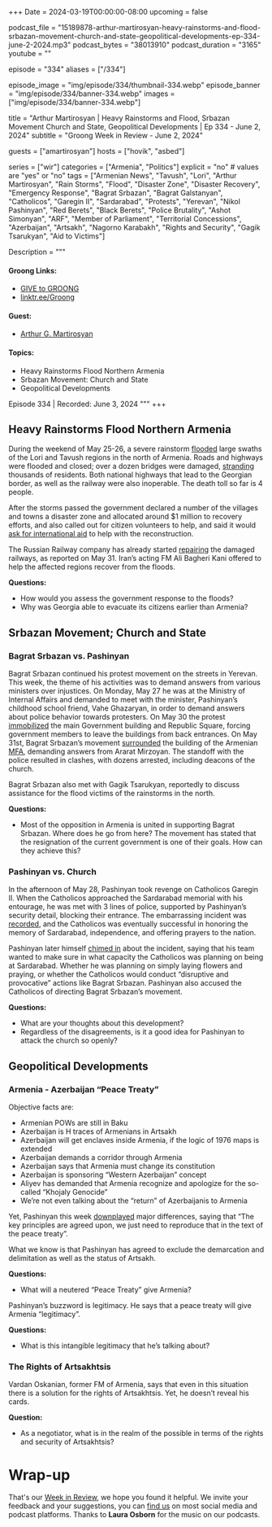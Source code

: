 +++
Date = 2024-03-19T00:00:00-08:00
upcoming = false

podcast_file = "15189878-arthur-martirosyan-heavy-rainstorms-and-flood-srbazan-movement-church-and-state-geopolitical-developments-ep-334-june-2-2024.mp3"
podcast_bytes = "38013910"
podcast_duration = "3165"
youtube = ""

episode = "334"
aliases = ["/334"]

episode_image = "img/episode/334/thumbnail-334.webp"
episode_banner = "img/episode/334/banner-334.webp"
images = ["img/episode/334/banner-334.webp"]

title = "Arthur Martirosyan | Heavy Rainstorms and Flood, Srbazan Movement Church and State, Geopolitical Developments | Ep 334 - June 2, 2024"
subtitle = "Groong Week in Review - June 2, 2024"

guests = ["amartirosyan"]
hosts = ["hovik", "asbed"]

series = ["wir"]
categories = ["Armenia", "Politics"]
explicit = "no" # values are "yes" or "no"
tags = ["Armenian News", "Tavush", "Lori", "Arthur Martirosyan", "Rain Storms", "Flood", "Disaster Zone", "Disaster Recovery", "Emergency Response", "Bagrat Srbazan", "Bagrat Galstanyan", "Catholicos", "Garegin II", "Sardarabad", "Protests", "Yerevan", "Nikol Pashinyan", "Red Berets", "Black Berets", "Police Brutality", "Ashot Simonyan", "ARF", "Member of Parliament", "Territorial Concessions", "Azerbaijan", "Artsakh", "Nagorno Karabakh", "Rights and Security", "Gagik Tsarukyan", "Aid to Victims"]

Description = """

#### Groong Links:
* [GIVE to GROONG](https://podcasts.groong.org/donate)
* [linktr.ee/Groong](https://linktr.ee/groong)

#### Guest:
* [Arthur G. Martirosyan](/guest/amartirosyan)

#### Topics:
* Heavy Rainstorms Flood Northern Armenia
* Srbazan Movement: Church and State
* Geopolitical Developments

Episode 334 | Recorded: June 3, 2024
"""
+++

## Heavy Rainstorms Flood Northern Armenia

During the weekend of May 25-26, a severe rainstorm [flooded](https://www.azatutyun.am/a/32964179.html) large swaths of the Lori and Tavush regions in the north of Armenia. Roads and highways were flooded and closed; over a dozen bridges were damaged, [stranding](https://www.azatutyun.am/a/32965814.html) thousands of residents. Both national highways that lead to the Georgian border, as well as the railway were also inoperable. The death toll so far is 4 people.

After the storms passed the government declared a number of the villages and towns a disaster zone and allocated around $1 million to recovery efforts, and also called out for citizen volunteers to help, and said it would [ask for international aid](https://www.azatutyun.am/a/32972574.html) to help with the reconstruction.

The Russian Railway company has already started [repairing](https://armenpress.am/eng/news/1138492.html) the damaged railways, as reported on May 31. Iran’s acting FM Ali Bagheri Kani offered to help the affected regions recover from the floods.

**Questions:**
* How would you assess the government response to the floods?
* Why was Georgia able to evacuate its citizens earlier than Armenia?


## Srbazan Movement; Church and State


### Bagrat Srbazan vs. Pashinyan

Bagrat Srbazan continued his protest movement on the streets in Yerevan. This week, the theme of his activities was to demand answers from various ministers over injustices. On Monday, May 27 he was at the Ministry of Internal Affairs and demanded to meet with the minister, Pashinyan’s childhood school friend, Vahe Ghazaryan, in order to demand answers about police behavior towards protesters. On May 30 the protest [immobilized](https://www.azatutyun.am/a/32972298.html) the main Government building and Republic Square, forcing government members to leave the buildings from back entrances. On May 31st, Bagrat Srbazan’s movement [surrounded](https://www.azatutyun.am/a/32974131.html) the building of the Armenian [MFA](https://168.am/2024/05/31/2052831.html), demanding answers from Ararat Mirzoyan. The standoff with the police resulted in clashes, with dozens arrested, including deacons of the church.

Bagrat Srbazan also met with Gagik Tsarukyan, reportedly to discuss assistance for the flood victims of the rainstorms in the north.

**Questions:**
* Most of the opposition in Armenia is united in supporting Bagrat Srbazan. Where does he go from here? The movement has stated that the resignation of the current government is one of their goals. How can they achieve this?


### Pashinyan vs. Church

In the afternoon of May 28, Pashinyan took revenge on Catholicos Garegin II. When the Catholicos approached the Sardarabad memorial with his entourage, he was met with 3 lines of police, supported by Pashinyan’s security detail, blocking their entrance. The embarrassing incident was [recorded](https://168.am/2024/05/28/2051434.html), and the Catholicos was eventually successful in honoring the memory of Sardarabad, independence, and offering prayers to the nation.

Pashinyan later himself [chimed in](https://www.azatutyun.am/a/32970951.html) about the incident, saying that his team wanted to make sure in what capacity the Catholicos was planning on being at Sardarabad. Whether he was planning on simply laying flowers and praying, or whether the Catholicos would conduct “disruptive and provocative” actions like Bagrat Srbazan. Pashinyan also accused the Catholicos of directing Bagrat Srbazan’s movement.

**Questions:**
* What are your thoughts about this development?
* Regardless of the disagreements, is it a good idea for Pashinyan to attack the church so openly?


## Geopolitical Developments

### Armenia - Azerbaijan “Peace Treaty”

Objective facts are:
* Armenian POWs are still in Baku
* Azerbaijan is H traces of Armenians in Artsakh
* Azerbaijan will get enclaves inside Armenia, if the logic of 1976 maps is extended
* Azerbaijan demands a corridor through Armenia
* Azerbaijan says that Armenia must change its constitution
* Azerbaijan is sponsoring “Western Azerbaijan” concept
* Aliyev has demanded that Armenia recognize and apologize for the so-called “Khojaly Genocide”
* We’re not even talking about the “return” of Azerbaijanis to Armenia

Yet, Pashinyan this week [downplayed](https://www.azatutyun.am/a/32971103.html) major differences, saying that “The key principles are agreed upon, we just need to reproduce that in the text of the peace treaty”.

What we know is that Pashinyan has agreed to exclude the demarcation and delimitation as well as the status of Artsakh.

**Questions:**
* What will a neutered “Peace Treaty” give Armenia?

Pashinyan’s buzzword is legitimacy. He says that a peace treaty will give Armenia “legitimacy”.

**Questions:**
* What is this intangible legitimacy that he’s talking about?


### The Rights of Artsakhtsis

Vardan Oskanian, former FM of Armenia, says that even in this situation there is a solution for the rights of Artsakhtsis. Yet, he doesn’t reveal his cards. 

**Question:**
* As a negotiator, what is in the realm of the possible in terms of the rights and security of Artsakhtsis?


# Wrap-up

That's our [Week in Review](https://podcasts.groong.org/), we hope you found it helpful. We invite your feedback and your suggestions, you can [find us](https://linktr.ee/groong) on most social media and podcast platforms.
Thanks to __Laura Osborn__ for the music on our podcasts.
